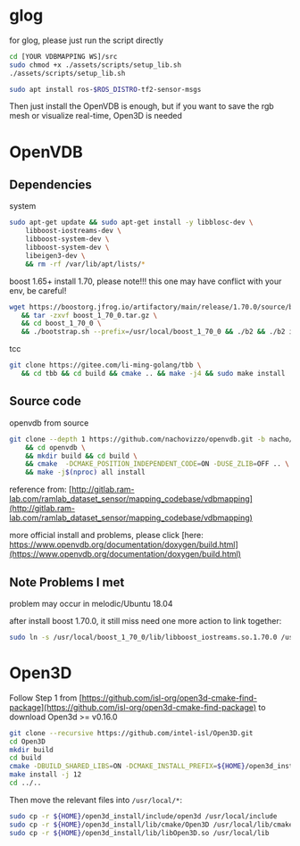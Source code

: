 # glog
for glog, please just run the script directly

```bash
cd [YOUR VDBMAPPING WS]/src
sudo chmod +x ./assets/scripts/setup_lib.sh
./assets/scripts/setup_lib.sh

sudo apt install ros-$ROS_DISTRO-tf2-sensor-msgs
```

Then just install the OpenVDB is enough, but if you want to save the rgb mesh or visualize real-time, Open3D is needed

# OpenVDB

## Dependencies

system
```bash
sudo apt-get update && sudo apt-get install -y libblosc-dev \
    libboost-iostreams-dev \
    libboost-system-dev \
    libboost-system-dev \
    libeigen3-dev \
    && rm -rf /var/lib/apt/lists/*
```

boost 1.65+ install 1.70, please note!!! this one may have conflict with your env, be careful!
```bash
wget https://boostorg.jfrog.io/artifactory/main/release/1.70.0/source/boost_1_70_0.tar.gz \
   && tar -zxvf boost_1_70_0.tar.gz \
   && cd boost_1_70_0 \
   && ./bootstrap.sh --prefix=/usr/local/boost_1_70_0 && ./b2 && ./b2 install
```

tcc
```bash
git clone https://gitee.com/li-ming-golang/tbb \
   && cd tbb && cd build && cmake .. && make -j4 && sudo make install
```

## Source code

openvdb from source
```bash
git clone --depth 1 https://github.com/nachovizzo/openvdb.git -b nacho/vdbfusion \
    && cd openvdb \
    && mkdir build && cd build \
    && cmake  -DCMAKE_POSITION_INDEPENDENT_CODE=ON -DUSE_ZLIB=OFF .. \
    && make -j$(nproc) all install
```

reference from: [http://gitlab.ram-lab.com/ramlab_dataset_sensor/mapping_codebase/vdbmapping](http://gitlab.ram-lab.com/ramlab_dataset_sensor/mapping_codebase/vdbmapping)

more official install and problems, please click [here: https://www.openvdb.org/documentation/doxygen/build.html](https://www.openvdb.org/documentation/doxygen/build.html)

## Note Problems I met

problem may occur in melodic/Ubuntu 18.04

after install boost 1.70.0, it still miss need one more action to link together:

```bash
sudo ln -s /usr/local/boost_1_70_0/lib/libboost_iostreams.so.1.70.0 /usr/local/lib/libboost_iostreams.so.1.70.0
```

# Open3D
Follow Step 1 from [https://github.com/isl-org/open3d-cmake-find-package](https://github.com/isl-org/open3d-cmake-find-package) to download Open3d >= v0.16.0
```bash
git clone --recursive https://github.com/intel-isl/Open3D.git
cd Open3D
mkdir build
cd build
cmake -DBUILD_SHARED_LIBS=ON -DCMAKE_INSTALL_PREFIX=${HOME}/open3d_install ..
make install -j 12
cd ../..
```
Then move the relevant files into `/usr/local/*`:
```bash
sudo cp -r ${HOME}/open3d_install/include/open3d /usr/local/include
sudo cp -r ${HOME}/open3d_install/lib/cmake/Open3D /usr/local/lib/cmake
sudo cp -r ${HOME}/open3d_install/lib/libOpen3D.so /usr/local/lib
```
